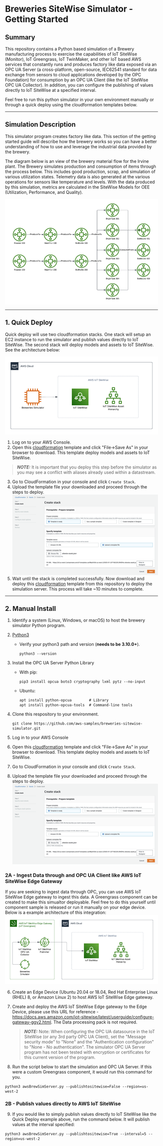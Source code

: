 # Breweries SiteWise Simulator - Getting Started

## Summary

This repository contains a Python based simulation of a Brewery manufacturing process to exercise the capabilities of IoT SiteWise (Monitor), IoT Greengrass, IoT TwinMaker, and other IoT based AWS services that constantly runs and produces factory like data exposed via an OPC UA Server (a cross-platform, open-source, IEC62541 standard for data exchange from sensors to cloud applications developed by the OPC Foundation) for consumption by an OPC UA Client (like the IoT SiteWise OPC UA Collector). In addition, you can configure the publishing of values directly to IoT SiteWise at a specified interval. 

Feel free to run this python simulator in your own environment manually or through a quick deploy using the cloudformation templates below.

<hr>

## Simulation Description
      
This simulator program creates factory like data.  This section of the getting started guide will describe how the brewery works so you can have a better understanding of how to use and leverage the industrial data provided by the brewery. 

The diagram below is an view of the brewery material flow for the Irvine plant. The Brewery simulates production and consumption of items through the process below. This includes good production, scrap, and simulation of various utilization states. Telemetry data is also generated at the various operations for sensors like temperature and levels. With the data produced by this simulation, metrics are calculated in the SiteWise Models for OEE (Utilization, Performance, and Quality).

![BreweriesMaterialFlow](./images/BreweriesMaterialFlow.png)

<hr>

## 1. Quick Deploy

Quick deploy will use two cloudformation stacks. One stack will setup an EC2 instance to run the simulator and publish values directly to IoT SiteWise. The second stack will deploy models and assets to IoT SiteWise. See the architecture below:

![BreweriesPublishToSW](./images/BreweriesPublishToSW.png)

1. Log on to your AWS Console.
2. Open this <a href="cf/sitewise-assets.json?raw=1" download>cloudformation</a> template and click "File->Save As" in your browser to download. This template deploy models and assets to IoT SiteWise.

> **_NOTE:_**  It is important that you deploy this step before the simulator as you may see a conflict with aliases already used within a datastream.
3. Go to CloudFormation in your console and click `Create Stack`.
4. Upload the template file your downloaded and proceed through the steps to deploy.
![DeployTemplate](./images/deploytemplate.png)
5. Wait until the stack is completed successfully. Now download and deploy this <a href="cf/simulator-server.json?raw=1" download>cloudformation</a> template from this repository to deploy the simulation server. This process will take ~10 minutes to complete.

<hr>

## 2. Manual Install

1. Identify a system (Linux, Windows, or macOS) to host the brewery simulator Python program.

2. [Python3](https://www.python.org/downloads/)
   - Verify your python3 path and version (<b>needs to be 3.10.0+</b>). 
     ```
     python3 --version
     ```
3. Install the OPC UA Server Python Library

    - With pip:
      ```
      pip3 install opcua boto3 cryptography lxml pytz --no-input
      ```

    - Ubuntu:
      ```
      apt install python-opcua        # Library
      apt install python-opcua-tools  # Command-line tools
      ```


4. Clone this respository to your environment.
      ```
      git clone https://github.com/aws-samples/breweries-sitewise-simulator.git
      ```

5. Log in to your AWS Console
6. Open this <a href="cf/sitewise-assets.json?raw=1" download>cloudformation</a> template and click "File->Save As" in your browser to download. This template deploy models and assets to IoT SiteWise.
7. Go to CloudFormation in your console and click `Create Stack`.
8. Upload the template file your downloaded and proceed through the steps to deploy.
![DeployTemplate](./images/deploytemplate.png)

### 2A - Ingest Data through and OPC UA Client like AWS IoT SiteWise Edge Gateway

If you are seeking to ingest data through OPC, you can use AWS IoT SiteWise Edge gateway to ingest this data. A Greengrass component can be created to make this simualtor deployable. Feel free to do this yourself until component sample is released or run it manually on your edge device. Below is a example architecture of this integration:
![BreweriesOPCArchitecture](./images/BreweriesOPCArchitecture.png)

6. Create an Edge Device (Ubuntu 20.04 or 18.04, Red Hat Enterprise Linux (RHEL) 8, or Amazon Linux 2) to host AWS IoT SiteWise Edge gateway.  

7. Create and deploy the AWS IoT SiteWise Edge gateway to the Edge Device, please use this URL for reference - https://docs.aws.amazon.com/iot-sitewise/latest/userguide/configure-gateway-ggv2.html. The Data processing pack is not required.

    > **_NOTE:_**  Note: When configuring the OPC UA datasource in the IoT SiteWise (or any 3rd party OPC UA Client), set the "Message security mode" to "None" and the "Authentication configuration" to "None - No authentication".  The simulator OPC UA Server program has not been tested with encryption or certificates for this current version of the program.          

8. Run the script below to start the simulation and OPC UA Server. If this were a custom Greengrass component, it would run this command for you.
```
python3 awsBrewSimServer.py --publishtositewise=False --region=us-west-2

```

### 2B - Publish values directly to AWS IoT SiteWise

9. If you would like to simply publish values directly to IoT SiteWise like the Quick Deploy example above, run the command below. It will publish values at the interval specified:
```
python3 awsBrewSimServer.py --publishtositewise=True --interval=5 --region=us-west-2

```
